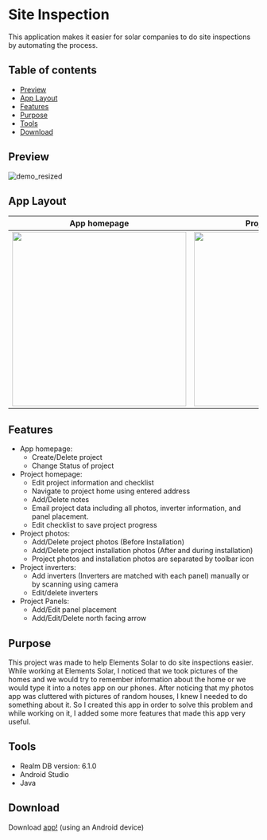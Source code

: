 # Site Inspection

This application makes it easier for solar companies to do site inspections by automating the process.

## Table of contents
* [Preview](#preview)
* [App Layout](#app-layout)
* [Features](#features)
* [Purpose](#purpose)
* [Tools](#tools)
* [Download](#download)

## Preview

![demo_resized](https://user-images.githubusercontent.com/33325959/103190381-88542c00-4885-11eb-941c-78080d990b77.gif)

## App Layout

App homepage             |  Project homepage | Project photos | Project inverters | Project Panels
:-------------------------:|:-------------------------:|:-------------------------:|:-------------------------:|:-------------------------:
<img src="https://user-images.githubusercontent.com/33325959/103191450-e551e100-4889-11eb-8204-2b95429e2383.png" width="350" height="350"/> | <img src="https://user-images.githubusercontent.com/33325959/103191672-b2f4b380-488a-11eb-8972-90b66c7d9adb.png" width="350" height="350"/> | <img src="https://user-images.githubusercontent.com/33325959/103191487-0e727180-488a-11eb-940a-7069caa9ecf3.png" width="350" height="350"/> | <img src="https://user-images.githubusercontent.com/33325959/103191919-a02eae80-488b-11eb-8927-7361f94ddbd9.png" width="350" height="350"/> | <img src="https://user-images.githubusercontent.com/33325959/103191914-9c9b2780-488b-11eb-96c8-bb469c5a5478.png" width="350" height="350"/>

## Features

* App homepage: 
	* Create/Delete project
	* Change Status of project
* Project homepage: 
	* Edit project information and checklist
	* Navigate to project home using entered address
	* Add/Delete notes
	* Email project data including all photos, inverter information, and panel placement.
	* Edit checklist to save project progress 
* Project photos: 
	* Add/Delete project photos (Before Installation)
	* Add/Delete project installation photos (After and during installation)
	* Project photos and installation photos are separated by toolbar icon
* Project inverters:
	* Add inverters (Inverters are matched with each panel) manually or by scanning using camera
	* Edit/delete inverters
* Project Panels:
	* Add/Edit panel placement
	* Add/Edit/Delete north facing arrow

## Purpose
This project was made to help Elements Solar to do site inspections easier. While working at Elements Solar, I 
noticed that we took pictures of the homes and we would try to remember information about the home or we would type it into
a notes app on our phones. After noticing that my photos app was cluttered with pictures of random houses, I knew I needed to do 
something about it. So I created this app in order to solve this problem and while working on it, I added some more features
that made this app very useful.
	
## Tools
* Realm DB version: 6.1.0
* Android Studio
* Java

## Download

Download [app!](https://github.com/Amark18/Site_Inspection/tree/master/release) (using an Android device)
